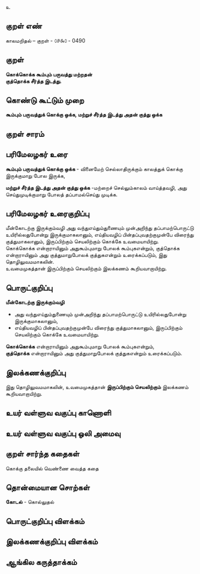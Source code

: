 உ

## குறள் எண் 

காலமறிதல்  – குறள் - ௦௪௯௦ - 0490 
 
## குறள் 

**கொக்கொக்க கூம்பும் பருவத்து மற்றதன்  
குத்தொக்க சீர்த்த இடத்து.**

## கொண்டு கூட்டும் முறை

**கூம்பும் பருவத்துக் கொக்கு ஒக்க, மற்றுச் சீர்த்த இடத்து அதன் குத்து ஒக்க**  

## குறள் சாரம் 


## பரிமேலழகர் உரை

**கூம்பும் பருவத்துக் கொக்கு ஒக்க** - வினைமேற் செல்லாதிருக்கும் காலத்துக் கொக்கு இருக்குமாறு போல இருக்க,  

**மற்றுச் சீர்த்த இடத்து அதன் குத்து ஒக்க** -மற்றைச் செல்லும்காலம் வாய்த்தவழி, அது செய்துமுடிக்குமாறு போலத் தப்பாமல்செய்து முடிக்க.   

## பரிமேலழகர் உரைகுறிப்பு   

மீன்கோடற்கு இருக்கும்வழி அது வந்துஎய்தும்துணையும் முன்அறிந்து தப்பாமற்பொருட்டு உயிரில்லதுபோன்று இருக்குமாகலானும், எய்தியவழிப் பின்தப்புவதற்குமுன்பே விரைந்து குத்துமாகலானும், இருப்பிற்கும் செயலிற்கும் கொக்கே உவமையாயிற்று.  
கொக்கொக்க என்றாராயினும் அதுகூம்புமாறு போலக் கூம்புகஎன்றும், குத்தொக்க என்றாராயினும் அது குத்துமாறுபோலக் குத்துகஎன்றும் உரைக்கப்படும், இது தொழிலுவமமாகலின்.  
உவமைமுகத்தான் இருப்பிற்கும் செயலிற்கும் இலக்கணம் கூறியவாறாயிற்று.  

## பொருட்குறிப்பு 

**மீன்கோடற்கு இருக்கும்வழி**  
* அது வந்துஎய்தும்துணையும் முன்அறிந்து தப்பாமற்பொருட்டு உயிரில்லதுபோன்று இருக்குமாகலானும்,  
* எய்தியவழிப் பின்தப்புவதற்குமுன்பே விரைந்து குத்துமாகலானும், இருப்பிற்கும் செயலிற்கும் கொக்கே உவமையாயிற்று. 

**கொக்கொக்க** என்றாராயினும் அதுகூம்புமாறு போலக் கூம்புகஎன்றும்,  
**குத்தொக்க** என்றாராயினும் அது குத்துமாறுபோலக் குத்துகஎன்றும் உரைக்கப்படும்.   

## இலக்கணக்குறிப்பு  

இது தொழிலுவமமாகலின், உவமைமுகத்தான் **இருப்பிற்கும் செயலிற்கும்** இலக்கணம் கூறியவாறாயிற்று.  

## உயர் வள்ளுவ வகுப்பு காணொளி


## உயர் வள்ளுவ வகுப்பு ஒலி அமைவு 

 
## குறள் சார்ந்த கதைகள் 

கொக்கு தலையில் வெண்ணை வைத்த கதை    

## தொன்மையான சொற்கள்

**கோடல்** - கொல்லுதல்   

## பொருட்குறிப்பு விளக்கம்


## இலக்கணக்குறிப்பு விளக்கம்


## ஆங்கில கருத்தாக்கம் 


